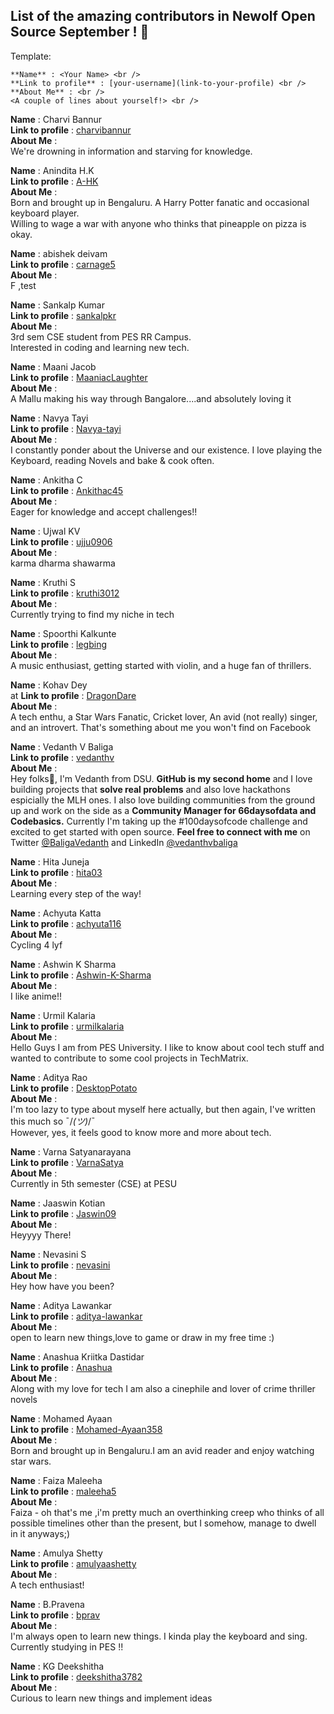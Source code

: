 
## List of the amazing contributors in Newolf Open Source September ! 🎉

Template:
```
**Name** : <Your Name> <br />
**Link to profile** : [your-username](link-to-your-profile) <br />
**About Me** : <br />
<A couple of lines about yourself!> <br />
```

**Name** : Charvi Bannur <br />
**Link to profile** : [charvibannur](https://github.com/charvibannur) <br />
**About Me** : <br />
We're drowning in information and starving for knowledge. <br />

**Name** : Anindita H.K <br />
**Link to profile** : [A-HK](https://github.com/A-HK) <br />
**About Me** : <br />
Born and brought up in Bengaluru. A Harry Potter fanatic and occasional keyboard player. <br />
Willing to wage a war with anyone who thinks that pineapple on pizza is okay. <br />

**Name** : abishek deivam <br />
**Link to profile** : [carnage5](https://github.com/carnage5) <br />
**About Me** : <br />
F ,test<br />

**Name** : Sankalp Kumar <br />
**Link to profile** : [sankalpkr](https://github.com/sankalpkr) <br />
**About Me** : <br />
3rd sem CSE student from PES RR Campus. <br />
Interested in coding and learning new tech. <br />

**Name** : Maani Jacob <br />
**Link to profile** : [MaaniacLaughter](https://github.com/MaaniacLaughter) <br />
**About Me** : <br />
A Mallu making his way through Bangalore....and absolutely loving it <br />

**Name** : Navya Tayi <br />
**Link to profile** : [Navya-tayi](https://github.com/Navya-tayi) <br />
**About Me** : <br />
I constantly ponder about the Universe and our existence. I love playing the Keyboard, reading Novels and bake & cook often.   <br />

**Name** : Ankitha C <br />
**Link to profile** : [Ankithac45](https://github.com/Ankithac45) <br />
**About Me** : <br />
Eager for knowledge and accept challenges!!<br>

**Name** : Ujwal KV <br />
**Link to profile** : [ujju0906](https://github.com/ujju0906) <br />
**About Me** : <br />
karma dharma shawarma <br />

**Name** : Kruthi S <br />
**Link to profile** : [kruthi3012](https://github.com/kruthi3012) <br />
**About Me** : <br />
 Currently trying to find my niche in tech<br />

**Name** : Spoorthi Kalkunte <br />
**Link to profile** : [legbing](https://github.com/legbing) <br />
**About Me** : <br />
A music enthusiast, getting started with violin, and a huge fan of thrillers. <br />

**Name** : Kohav Dey <br />at
**Link to profile** : [DragonDare](https://github.com/DragonDare) <br />
**About Me** : <br />
A tech enthu, a Star Wars Fanatic, Cricket lover, An avid (not really) singer, and an introvert. That's something about me you won't find on Facebook <br />

**Name** : Vedanth V Baliga <br />
**Link to profile** : [vedanthv](https://github.com/vedanthv) <br />
**About Me** : <br />
Hey folks:wave:,
I'm Vedanth from DSU. **GitHub is my second home** and I love building projects that **solve real problems** and also love hackathons espicially the MLH ones. 
I also love building communities from the ground up and work on the side as a **Community Manager for 66daysofdata and Codebasics.** Currently I'm taking up the #100daysofcode challenge and excited to get started with open source. **Feel free to connect with me** on Twitter [@BaligaVedanth](https://twitter.com/BaligaVedanth) and LinkedIn [@vedanthvbaliga](https://www.linkedin.com/in/vedanthbaliga/) <br />

**Name** : Hita Juneja <br />
**Link to profile** : [hita03](https://github.com/hita03) <br />
**About Me** :<br />Learning every step of the way! <br />

**Name** : Achyuta Katta <br />
**Link to profile** : [achyuta116](https://github.com/achyuta116) <br />
**About Me** : <br />
Cycling 4 lyf

**Name** : Ashwin K Sharma <br />
**Link to profile** : [Ashwin-K-Sharma](https://github.com/Ashwin-K-Sharma) <br />
**About Me** : <br />
I like anime!! <br />

**Name** : Urmil Kalaria <br />
**Link to profile** : [urmilkalaria](https://github.com/urmilkalaria) <br />
**About Me** : <br />
Hello Guys I am from PES University. I like to know about cool tech stuff and wanted to contribute to some cool projects in TechMatrix. <br />

**Name** : Aditya Rao <br/>
**Link to profile** : [DesktopPotato](https://github.com/DesktopPotato) <br/>
**About Me** : <br/>
I'm too lazy to type about myself here actually, but then again, I've written this much so ¯/_(ツ)_/¯ <br/>
However, yes, it feels good to know more and more about tech. <br/>

**Name** : Varna Satyanarayana <br />
**Link to profile** : [VarnaSatya](https://github.com/VarnaSatya) <br />
**About Me** : <br />
Currently in 5th semester (CSE) at PESU <br />

**Name** : Jaaswin Kotian <br />
**Link to profile** : [Jaswin09](https://github.com/Jaswin09) <br />
**About Me** : <br />
Heyyyy There! <br />

**Name** : Nevasini S <br />
**Link to profile** : [nevasini](https://github.com/nevasini) <br />
**About Me** : <br />
Hey how have you been? <br />

**Name** : Aditya Lawankar <br />
**Link to profile** : [aditya-lawankar](https://github.com/aditya-lawankar) <br />
**About Me** : <br />
open to learn new things,love to game or draw in my free time :) <br />

**Name** : Anashua Kriitka Dastidar <br />
**Link to profile** : [Anashua](https://github.com/Anashua) <br />
**About Me** : <br />
Along with my love for tech I am also a cinephile and lover of crime thriller novels <br />

**Name** : Mohamed Ayaan <br />
**Link to profile** : [Mohamed-Ayaan358](https://github.com/Mohamed-Ayaan358) <br />
**About Me** : <br />
Born and brought up in Bengaluru.I am an avid reader and enjoy watching star wars. <br />

**Name** : Faiza Maleeha <br />
**Link to profile** : [maleeha5](https://github.com/maleeha5) <br />
**About Me** : <br />
 Faiza - oh that's me ,i'm pretty much an overthinking creep who thinks of all possible timelines other than the present,
 but I somehow, manage to dwell in it anyways;) <br />
 
**Name** : Amulya Shetty <br />
**Link to profile** : [amulyaashetty](https://github.com/amulyaashetty) <br />
**About Me** : <br />
A tech enthusiast! <br />

**Name** : B.Pravena <br />
**Link to profile** : [bprav](https://github.com/Pravena725) <br />
**About Me** : <br />
I'm always open to learn new things. I kinda play the keyboard and sing. <br />
Currently studying in PES !! <br />

**Name** : KG Deekshitha <br />
**Link to profile** : [deekshitha3782](https://github.com/deekshitha3782) <br />
**About Me** : <br />
Curious to learn new things and implement ideas <br />

